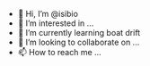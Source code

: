 - 👋 Hi, I’m @isibio
- 👀 I’m interested in ...
- 🌱 I’m currently learning boat drift
- 💞️ I’m looking to collaborate on ...
- 📫 How to reach me ...

<!---
isibio/isibio is a ✨ special ✨ repository because its `README.md` (this file) appears on your GitHub profile.
You can click the Preview link to take a look at your changes.
--->
